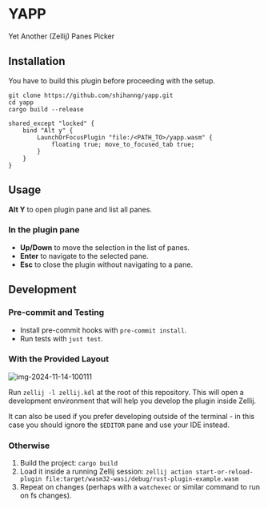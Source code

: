 # YAPP

Yet Another (Zellij) Panes Picker

## Installation

You have to build this plugin before proceeding with the setup.

```shell
git clone https://github.com/shihanng/yapp.git
cd yapp
cargo build --release
```

```kdl
shared_except "locked" {
    bind "Alt y" {
        LaunchOrFocusPlugin "file:/<PATH_TO>/yapp.wasm" {
            floating true; move_to_focused_tab true;
        }
    }
}
```

## Usage

**Alt Y** to open plugin pane and list all panes.

### In the plugin pane

- **Up/Down** to move the selection in the list of panes.
- **Enter** to navigate to the selected pane.
- **Esc** to close the plugin without navigating to a pane.

## Development

### Pre-commit and Testing

- Install pre-commit hooks with `pre-commit install`.
- Run tests with `just test`.

### With the Provided Layout

![img-2024-11-14-100111](https://github.com/user-attachments/assets/e3bae15c-1f94-4d4a-acea-a036f8afdf67)

Run `zellij -l zellij.kdl` at the root of this repository.
This will open a development environment that
will help you develop the plugin inside Zellij.

It can also be used if you prefer developing outside
of the terminal - in this case you should
ignore the `$EDITOR` pane and use your IDE instead.

### Otherwise

1. Build the project: `cargo build`
2. Load it inside a running Zellij session:
   `zellij action start-or-reload-plugin file:target/wasm32-wasi/debug/rust-plugin-example.wasm`
3. Repeat on changes (perhaps with a `watchexec` or
   similar command to run on fs changes).
